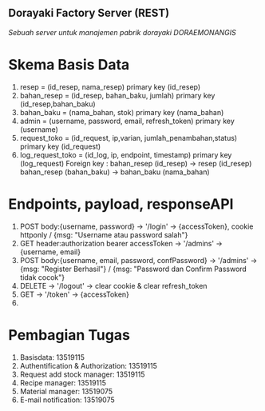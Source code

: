 ## Dorayaki Factory Server (REST)
*Sebuah server untuk manajemen pabrik dorayaki DORAEMONANGIS*

# Skema Basis Data
1. resep = (id_resep, nama_resep) primary key (id_resep)
2. bahan_resep = (id_resep, bahan_baku, jumlah) primary key (id_resep,bahan_baku)
3. bahan_baku = (nama_bahan, stok) primary key (nama_bahan)
4. admin = (username, password, email, refresh_token) primary key (username)
5. request_toko = (id_request, ip,varian, jumlah_penambahan,status) primary key (id_request)
6. log_request_toko = (id_log, ip, endpoint, timestamp) primary key (log_request)
Foreign key :
bahan_resep (id_resep) -> resep (id_resep)
bahan_resep (bahan_baku) -> bahan_baku (nama_bahan)

# Endpoints, payload, responseAPI
1. POST body:{username, password} -> '/login' -> {accessToken}, cookie httponly / {msg: "Username atau password salah"}
2. GET header:authorization bearer accessToken -> '/admins' -> {username, email}
3. POST body:{username, email, password, confPassword} -> '/admins' -> {msg: "Register Berhasil"} / {msg: "Password dan Confirm Password tidak cocok"}
4. DELETE -> '/logout' -> clear cookie & clear refresh_token
5. GET -> '/token' -> {accessToken}
6. 
# Pembagian Tugas
1. Basisdata: 13519115
2. Authentification & Authorization: 13519115
3. Request add stock manager: 13519115
4. Recipe manager: 13519115
5. Material manager: 13519075
6. E-mail notification: 13519075